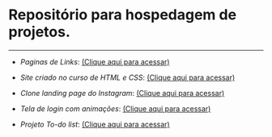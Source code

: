 
# Repositório para hospedagem de projetos.
***
* _Paginas de Links_: [(Clique aqui para acessar)](https://gabrielfleckl.github.io/social-page/)

* _Site criado no curso de HTML e CSS_: [(Clique aqui para acessar)](https://gabrielfleckl.github.io/projeto-android/)

* _Clone landing page do Instagram_: [(Clique aqui para acessar)](https://gabrielfleckl.github.io/projeto-insta/)

* _Tela de login com animações_: [(Clique aqui para acessar)](https://gabrielfleckl.github.io/projeto-login/)

* _Projeto To-do list_: [(Clique aqui para acessar)](https://gabrielfleckl.github.io/to-do-list/index.html)
